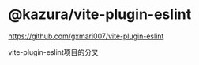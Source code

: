 # @kazura/vite-plugin-eslint

https://github.com/gxmari007/vite-plugin-eslint

vite-plugin-eslint项目的分叉